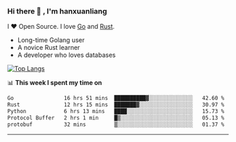 ### Hi there 👋 , I'm hanxuanliang

<!--
**hanxuanliang/hanxuanliang** is a ✨ _special_ ✨ repository because its `README.md` (this file) appears on your GitHub profile.

Here are some ideas to get you started:

- 🔭 I’m currently working on ...
- 🌱 I’m currently learning ...
- 👯 I’m looking to collaborate on ...
- 🤔 I’m looking for help with ...
- 💬 Ask me about ...
- 📫 How to reach me: ...
- 😄 Pronouns: ...
- ⚡ Fun fact: ...
-->
I ❤ Open Source. I love [Go](https://golang.org) and [Rust](https://www.rust-lang.org/zh-CN/).

* Long-time Golang user
* A novice Rust learner
* A developer who loves databases

[![Top Langs](https://github-readme-stats.vercel.app/api?username=hanxuanliang&show_icons=true&count_private=true&line_height=40)](https://github.com/anuraghazra/github-readme-stats)

📊 **This week I spent my time on**
<!--START_SECTION:waka-->

```txt
Go                16 hrs 51 mins  ██████████▓░░░░░░░░░░░░░░   42.60 %
Rust              12 hrs 15 mins  ███████▓░░░░░░░░░░░░░░░░░   30.97 %
Python            6 hrs 13 mins   ████░░░░░░░░░░░░░░░░░░░░░   15.73 %
Protocol Buffer   2 hrs 1 min     █▒░░░░░░░░░░░░░░░░░░░░░░░   05.13 %
protobuf          32 mins         ▒░░░░░░░░░░░░░░░░░░░░░░░░   01.37 %
```

<!--END_SECTION:waka-->

***
